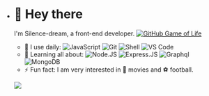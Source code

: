 - # 👋 Hey there

  I'm Silence-dream, a front-end developer.
[![GitHub Game of Life](https://github4life.herokuapp.com/ethomson.gif?z=6)](https://github4life.herokuapp.com/Silence-dream)

  - 🚀 I use daily:
      ![JavaScript](https://img.shields.io/badge/-JavaScript-black?style=plastic&logo=javascript)
      ![Git](https://img.shields.io/badge/-Git-black?style=plastic&logo=git)
      ![Shell](https://img.shields.io/badge/-Shell-blasck?style=plastic&logo=Shell)
      ![VS Code](https://img.shields.io/badge/-VS%20Code-007ACC?style=plastic&logo=visual-studio-code)
  - 🌱 Learning all about:
      ![Node.JS](https://img.shields.io/badge/-Node.JS-black?style=plastic&logo=Node.js) ![Express.JS](https://img.shields.io/badge/-Express.JS-c7b198?style=plastic&logo=Express.JS) ![Graphql](https://img.shields.io/badge/-Graphql-E10098?style=plastic&logo=Graphql)
      ![MongoDB](https://img.shields.io/badge/-MongoDB-black?style=plastic&logo=mongodb)
  - ⚡️ Fun fact: I am very interested in 🍿 movies and ⚽️ football.


  ![](https://github-readme-stats.vercel.app/api?username=Silence-dream)
